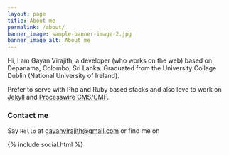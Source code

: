 ```yaml
---
layout: page
title: About me
permalink: /about/
banner_image: sample-banner-image-2.jpg
banner_image_alt: About me
---
```


Hi, I am Gayan Virajith, a developer (who works on the web) based on Depanama, 
Colombo, Sri Lanka. Graduated from the University College Dublin 
(National University of Ireland). 

Prefer to serve with Php and Ruby based stacks and also love to work 
on [Jekyll][jekyll] and [Processwire CMS/CMF][pw].

### Contact me

Say `Hello` at [gayanvirajith@gmail.com](gayanvirajith@gmail.com) or find
me on

{% include social.html %}

[tf]: http://template-factory.nl
[m]: http://mearch.com
[pw]: http://processwire.com
[pwf]: http://processwire.com/talk
[jekyll]: http://jekyllrb.com
[github]: https://github.com/gayanvirajith
[google]: https://plus.google.com/+GayanVirajith
[twitter]: https://twitter.com/gayanvirajith
